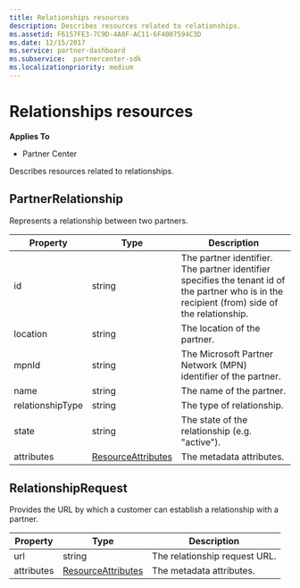 ```yaml
---
title: Relationships resources
description: Describes resources related to relationships.
ms.assetid: F6157FE3-7C9D-4A8F-AC11-6F4007594C3D
ms.date: 12/15/2017
ms.service: partner-dashboard
ms.subservice:  partnercenter-sdk
ms.localizationpriority: medium
---
```


# Relationships resources


**Applies To**

- Partner Center

Describes resources related to relationships.

## <span id="PartnerRelationship"/><span id="partnerrelationship"/><span id="PARTNERRELATIONSHIP"/>PartnerRelationship


Represents a relationship between two partners.

| Property         | Type                                                           | Description                                                                                                                                    |
|------------------|----------------------------------------------------------------|------------------------------------------------------------------------------------------------------------------------------------------------|
| id               | string                                                         | The partner identifier. The partner identifier specifies the tenant id of the partner who is in the recipient (from) side of the relationship. |
| location         | string                                                         | The location of the partner.                                                                                                                   |
| mpnId            | string                                                         | The Microsoft Partner Network (MPN) identifier of the partner.                                                                                 |
| name             | string                                                         | The name of the partner.                                                                                                                       |
| relationshipType | string                                                         | The type of relationship.                                                                                                                      |
| state            | string                                                         | The state of the relationship (e.g. "active").                                                                                                 |
| attributes       | [ResourceAttributes](utility-resources.md#resourceattributes) | The metadata attributes.                                                                                                                       |

 

## <span id="RelationshipRequest"/><span id="relationshiprequest"/><span id="RELATIONSHIPREQUEST"/>RelationshipRequest


Provides the URL by which a customer can establish a relationship with a
partner.

| Property   | Type                                                           | Description                   |
|------------|----------------------------------------------------------------|-------------------------------|
| url        | string                                                         | The relationship request URL. |
| attributes | [ResourceAttributes](utility-resources.md#resourceattributes) | The metadata attributes.      |

 

 

 




